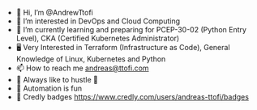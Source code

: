 - 👋 Hi, I’m @AndrewTtofi
- 👀 I’m interested in DevOps and Cloud Computing  
- 📡 I’m currently learning and preparing for PCEP-30-02 (Python Entry Level), CKA (Certified Kubernetes Administrator)
- 🖥️ Very Interested in Terraform (Infrastructure as Code), General Knowledge of Linux, Kubernetes and Python
- 📫 How to reach me andreas@ttofi.com
- 🦾 Always like to hustle 🦾
- 🤖 Automation is fun 
- 📜 Credly badges https://www.credly.com/users/andreas-ttofi/badges
